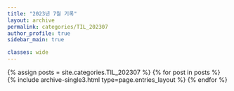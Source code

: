 ```yaml
---
title: "2023년 7월 기록"
layout: archive
permalink: categories/TIL_202307
author_profile: true
sidebar_main: true

classes: wide
---
```



{% assign posts = site.categories.TIL_202307 %}
{% for post in posts %} {% include archive-single3.html type=page.entries_layout %} {% endfor %}
